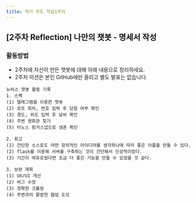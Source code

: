 ```yaml
---
title: 자기 주도 학습1주차
---
```


## [2주차 Reflection] 나만의 챗봇 - 명세서 작성

### 활동방법

- 2주차에 자신이 만든 챗봇에 대해 아래 내용으로 정리하세요.
- 2주차 미션은 본인 GitHub에만 올리고 별도 발표는 없습니다.

```
뉴비스 챗봇 활동 기록
1. 스펙
(1) 텔레그램을 이용한 챗봇
(2) 로또 회차, 번호 입력 후 당첨 여부 확인
(3) 경도, 위도 입력 후 날씨 확인
(4) 주변 영화관 찾기
(5) 타노스 핑거스냅으로 생존 확인

2. 회고
(1) 간단한 소스로도 어떤 창의적인 아이디어를 생각하냐에 따라 좋은 어플을 만들 수 있다.
(2) flask를 이용해 서버를 구축하는 것이 간단해서 인상적이었다.
(3) 기간이 여유로웠다면 조금 더 좋은 기능을 만들 수 있었을 것 같다.

3. 보완 계획
(1) UX/UI 개선
(2) 버그 수정
(3) 정확한 크롤링
(4) 주변과의 활발한 협업 도모
```

